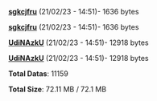 [**sgkcjfru**](/data/sgkcjfru.txt) (21/02/23 - 14:51)- 1636 bytes

[**sgkcjfru**](/data/sgkcjfru.txt) (21/02/23 - 14:51)- 1636 bytes

[**UdiNAzkU**](/data/UdiNAzkU.txt) (21/02/23 - 14:51)- 12918 bytes

[**UdiNAzkU**](/data/UdiNAzkU.txt) (21/02/23 - 14:51)- 12918 bytes

**Total Datas**: 11159

**Total Size**: 72.11 MB / 72.1 MB